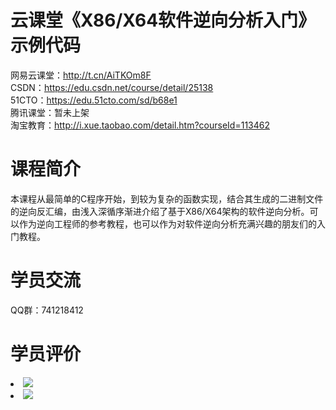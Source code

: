 # 云课堂《X86/X64软件逆向分析入门》示例代码

网易云课堂：<a href="http://t.cn/AiTKOm8F">http://t.cn/AiTKOm8F</a>
<br/> 
CSDN：<a href="https://edu.csdn.net/course/detail/25138">https://edu.csdn.net/course/detail/25138</a>
<br/> 
51CTO：<a href="https://edu.51cto.com/sd/b68e1">https://edu.51cto.com/sd/b68e1</a>
<br/> 
腾讯课堂：暂未上架
<br/> 
淘宝教育：<a href="http://i.xue.taobao.com/detail.htm?courseId=113462">http://i.xue.taobao.com/detail.htm?courseId=113462</a>
<br/> 

# 课程简介

本课程从最简单的C程序开始，到较为复杂的函数实现，结合其生成的二进制文件的逆向反汇编，由浅入深循序渐进介绍了基于X86/X64架构的软件逆向分析。可以作为逆向工程师的参考教程，也可以作为对软件逆向分析充满兴趣的朋友们的入门教程。

# 学员交流

QQ群：741218412

# 学员评价

<li><img src="https://raw.githubusercontent.com/zmrbak/ReverseAnalysis/master/%E5%AD%A6%E5%91%98%E8%AF%84%E4%BB%B7/Screenshot_2019-09-25-08-36-26.png"><br/>
<li><img src="https://raw.githubusercontent.com/zmrbak/ReverseAnalysis/master/%E5%AD%A6%E5%91%98%E8%AF%84%E4%BB%B7/Screenshot_2019-09-28-22-59-20.png"><br/>
